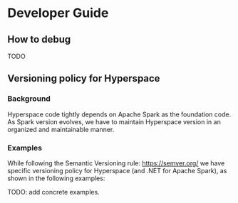 # Developer Guide

## How to debug

TODO

## Versioning policy for Hyperspace

### Background
Hyperspace code tightly depends on Apache Spark as the foundation code. As Spark version evolves, we have to maintain Hyperspace version in an organized and maintainable manner.

### Examples
While following the Semantic Versioning rule: https://semver.org/
we have specific versioning policy for Hyperspace (and .NET for Apache Spark), as shown in the following examples:

TODO: add concrete examples.